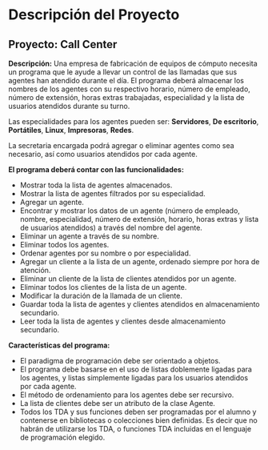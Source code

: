# Descripción del Proyecto

## Proyecto: Call Center

**Descripción:** Una empresa de fabricación de equipos de cómputo necesita un programa que le ayude a llevar un control de las llamadas que sus agentes han atendido durante el día. El programa deberá almacenar los nombres de los agentes con su respectivo horario, número de empleado, número de extensión, horas extras trabajadas, especialidad y la lista de usuarios atendidos durante su turno.

Las especialidades para los agentes pueden ser: **Servidores**, **De escritorio**, **Portátiles**, **Linux**, **Impresoras**, **Redes**.

La secretaria encargada podrá agregar o eliminar agentes como sea necesario, así como usuarios atendidos por cada agente.

**El programa deberá contar con las funcionalidades:**
* Mostrar toda la lista de agentes almacenados.
* Mostrar la lista de agentes filtrados por su especialidad.
* Agregar un agente.
* Encontrar y mostrar los datos de un agente (número de empleado, nombre, especialidad, número de extensión, horario, horas extras y lista de usuarios atendidos) a través del nombre del agente.
* Eliminar un agente a través de su nombre.
* Eliminar todos los agentes.
* Ordenar agentes por su nombre o por especialidad.
* Agregar un cliente a la lista de un agente, ordenado siempre por hora de atención.
* Eliminar un cliente de la lista de clientes atendidos por un agente.
* Eliminar todos los clientes de la lista de un agente.
* Modificar la duración de la llamada de un cliente.
* Guardar toda la lista de agentes y clientes atendidos en almacenamiento secundario.
* Leer toda la lista de agentes y clientes desde almacenamiento secundario.

**Características del programa:**
* El paradigma de programación debe ser orientado a objetos.
* El programa debe basarse en el uso de listas doblemente ligadas para los agentes, y listas simplemente ligadas para los usuarios atendidos por cada agente.
* El método de ordenamiento para los agentes debe ser recursivo.
* La lista de clientes debe ser un atributo de la clase Agente.
* Todos los TDA y sus funciones deben ser programadas por el alumno y contenerse en bibliotecas o colecciones bien definidas. Es decir que no habrán de utilizarse los TDA, o funciones TDA incluidas en el lenguaje de programación elegido.